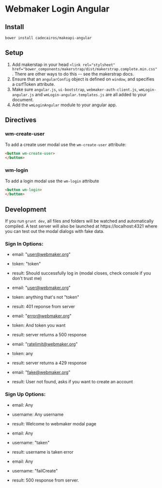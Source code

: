# Webmaker Login Angular

## Install

```
bower install cadecairos/makeapi-angular
```

## Setup

1. Add makerstap in your head `<link rel="stylsheet" href="bower_components/makerstrap/dist/makerstrap.complete.min.css"`. There are other ways to do this -- see the makerstrap docs.
2. Ensure that an `angularConfig` object is defined on `window`, and specifies a csrfToken attribute.
3. Make sure `angular.js`, `ui-bootstrap`, `webmaker-auth-client.js`, `wmLogin-angular.js` and `wmLogin-angular.templates.js` are all added to your document.
4. Add the `wmLoginAngular` module to your angular app.

## Directives

### wm-create-user

To add a create user modal use the `wm-create-user` attribute:

```html
<button wm-create-user>
</button>
```

### wm-login

To add a login modal use the `wm-login` attribute
```html
<button wm-login>
</button>
```

## Development

If you run `grunt dev`, all files and folders will be watched and automatically compiled.
A test server will also be launched at https://localhost:4321 where you can test out the modal dialogs
with fake data.

### Sign In Options:

* email: "user@webmaker.org"
* token: "token"
* result: Should successfully log in (modal closes, check console if you don't trust me)

* email: "user@webmaker.org"
* token: anything that's not "token"
* result: 401 reponse from server

* email: "error@webmaker.org"
* token: And token you want
* result: server returns a 500 response

* email: "ratelimit@webmaker.org"
* token: any
* result: server returns a 429 response

* email: "fake@webmaker.org"
* result: User not found, asks if you want to create an account

### Sign Up Options:

* email: Any
* username: Any username
* result: Welcome to webmaker modal page

* email: Any
* username: "taken"
* result: username is taken error

* email: Any
* username: "failCreate"
* result: 500 response from server.
